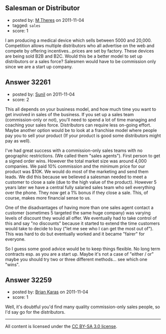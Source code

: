 ## Salesman or Distributor

- posted by: [M Theres](https://stackexchange.com/users/-1/14238-m-theres) on 2011-11-04
- tagged: `sales`
- score: 1

I am producing a medical device which sells between 5000 and 20,000. Competition allows multiple distributors who all advertise on the web and compete by offering incentives...prices are set by factory. These devices are being sold B2B and B2C. Would this be a better model to set up distributors or a sales force? Salesmen would have to be commission only since we are a start up company.


## Answer 32261

- posted by: [Sunil](https://stackexchange.com/users/-1/14124-sunil) on 2011-11-04
- score: 2

This all depends on your business model, and how much time you want to get involved in sales of the business. If you set up a sales team (commission-only or not), you'll need to spend a lot of time managing and coaching your sales force. Distributors can require less on-going effort. Maybe another option would be to look at a franchise model where people pay you to sell your product (If your product is good some distributors might pay as well).

I've had great success with a commission-only sales teams with no geographic restrictions. (We called them "sales agents"). First person to get a signed order wins.  However the total market size was around 4,000 companies. We paid 10% commission and the minimum price for our product was $10K. We would do most of the marketing and send them leads. We did this because we believed a salesman needed to meet a customer to close a sale (due to the high value of the product). However 5 years later we have a central fully salaried sales team who sell everything over the phone. They now get a 1% bonus if they close a sale. This, of course, makes more financial sense to us.

One of the disadvantages of having more than one sales agent contact a customer (sometimes 5 targeted the same huge company) was varying levels of discount they would all offer. We eventually had to take control of this and say "no discounts" because it started to extend the time customers would take to decide to buy ("let me see who I can get the most out of"). This was hard to do but eventually worked and it became "fairer" for everyone.

So I guess some good advice would be to keep things flexible. No long term contracts esp. as you are a start up. Maybe it's not a case of "either / or" maybe you should try two or three different methods... see which one "wins".


## Answer 32259

- posted by: [Brian Karas](https://stackexchange.com/users/-1/8465-brian-karas) on 2011-11-04
- score: 1

Well, it's doubtful you'd find many quality commission-only sales people, so I'd say go for the distributors.




---

All content is licensed under the [CC BY-SA 3.0 license](https://creativecommons.org/licenses/by-sa/3.0/).
